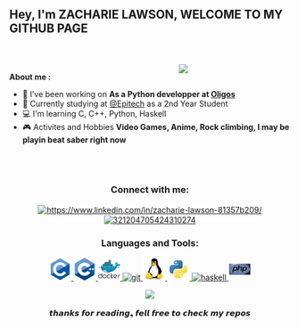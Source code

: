 <h2>Hey, I'm ZACHARIE LAWSON, WELCOME TO MY GITHUB PAGE</h2>
</br>
</br>
<img align='right' src="https://media.giphy.com/media/3o7aCTQr3cdC1bXWi4/giphy.gif" width="200">

**About me :**

- 🔭 I’ve been working on **As a Python developper at [Oligos](https://oligos.fr/)**
- 🎫 Currently studying at [@Epitech](https://www.epitech.eu/) as a 2nd Year Student
- 💻 I'm learning C, C++, Python, Haskell
- 🎮 Activites and Hobbies **Video Games, Anime, Rock climbing, I may be playin beat saber right now**


</br>
</br>

<h3 align="center">Connect with me:</h3>
<p align="center">
<a href="https://linkedin.com/in/zacharie-lawson-81357b209/" target="blank"><img align="center" src="https://cdn.jsdelivr.net/npm/simple-icons@3.0.1/icons/linkedin.svg" alt="https://www.linkedin.com/in/zacharie-lawson-81357b209/" height="30" width="40" /></a><a href="https://discord.gg/users/321204705424310274" target="blank"><img align="center" src="https://raw.githubusercontent.com/rahuldkjain/github-profile-readme-generator/master/src/images/icons/Social/discord.svg" alt="321204705424310274" height="30" width="40" /></a>

</p>
<h3 align="center">Languages and Tools:</h3>
<p align="center"> <a href="https://www.cprogramming.com/" target="_blank"> <img src="https://raw.githubusercontent.com/devicons/devicon/master/icons/c/c-original.svg" alt="c" width="40" height="40"/> </a> <a href="https://www.w3schools.com/cpp/" target="_blank" rel="noreferrer"> <img src="https://raw.githubusercontent.com/devicons/devicon/master/icons/cplusplus/cplusplus-original.svg" alt="cplusplus" width="40" height="40"/> </a> <a href="https://www.docker.com/" target="_blank"> <img src="https://raw.githubusercontent.com/devicons/devicon/master/icons/docker/docker-original-wordmark.svg" alt="docker" width="40" height="40"/> </a> <a href="https://git-scm.com/" target="_blank"> <img src="https://www.vectorlogo.zone/logos/git-scm/git-scm-icon.svg" alt="git" width="40" height="40"/> </a> <a href="https://www.linux.org/" target="_blank"> <img src="https://raw.githubusercontent.com/devicons/devicon/master/icons/linux/linux-original.svg" alt="linux" width="40" height="40"/> </a> <a href="https://www.python.org" target="_blank"> <img src="https://raw.githubusercontent.com/devicons/devicon/master/icons/python/python-original.svg" alt="python" width="40" height="40"/> </a> <a href="https://www.haskell.org/" target="_blank" rel="noreferrer"> <img src="https://upload.wikimedia.org/wikipedia/commons/1/1c/Haskell-Logo.svg" alt="haskell" width="40" height="40"/> </a> <a href="https://www.php.net" target="_blank" rel="noreferrer"> <img src="https://raw.githubusercontent.com/devicons/devicon/master/icons/php/php-original.svg" alt="php" width="40" height="40"/> </a> </p>

<div align="center">
<!-- <a href="https://discord.com/users/202740603790819328" > -->
  <a href="https://steamcommunity.com/id/zachmae/" >
   <img src="https://lanyard.cnrad.dev/api/321204705424310274?idleMessage=Il%20faut%20croquer%20la%20vie%20a%20pleines%20dents%20et%20profiter%20de%20chaque%20gorgée%20comme%20étant%20la%20dernière&animated=true&theme=dark&borderRadius=20&hideBadges=true&hideDiscrim=true&bg=212121"  />
  </a>
  <br>
  <p>𝙩𝙝𝙖𝙣𝙠𝙨 𝙛𝙤𝙧 𝙧𝙚𝙖𝙙𝙞𝙣𝙜❟ 𝙛𝙚𝙡𝙡 𝙛𝙧𝙚𝙚 𝙩𝙤 𝙘𝙝𝙚𝙘𝙠 𝙢𝙮 𝙧𝙚𝙥𝙤𝙨</p>
</div>
